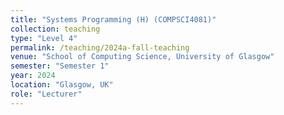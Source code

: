 ```yaml
---
title: "Systems Programming (H) (COMPSCI4081)"
collection: teaching
type: "Level 4"
permalink: /teaching/2024a-fall-teaching
venue: "School of Computing Science, University of Glasgow"
semester: "Semester 1"
year: 2024
location: "Glasgow, UK"
role: "Lecturer"
---
```

